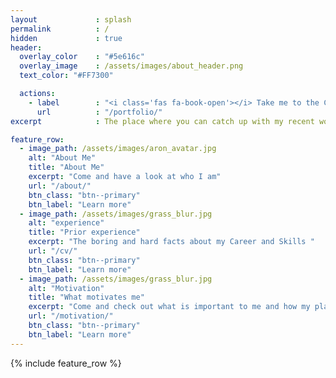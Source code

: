```yaml
---
layout             : splash
permalink          : /
hidden             : true
header:
  overlay_color    : "#5e616c"
  overlay_image    : /assets/images/about_header.png
  text_color: "#FF7300"

  actions:
    - label        : "<i class='fas fa-book-open'></i> Take me to the Content!"
      url          : "/portfolio/"
excerpt            : The place where you can catch up with my recent work and see what I am all about. 

feature_row:
  - image_path: /assets/images/aron_avatar.jpg
    alt: "About Me"
    title: "About Me"
    excerpt: "Come and have a look at who I am"
    url: "/about/"
    btn_class: "btn--primary"
    btn_label: "Learn more"
  - image_path: /assets/images/grass_blur.jpg
    alt: "experience"
    title: "Prior experience"
    excerpt: "The boring and hard facts about my Career and Skills "
    url: "/cv/"
    btn_class: "btn--primary"
    btn_label: "Learn more"
  - image_path: /assets/images/grass_blur.jpg
    alt: "Motivation"
    title: "What motivates me"
    excerpt: "Come and check out what is important to me and how my plans for the future look"
    url: "/motivation/"
    btn_class: "btn--primary"
    btn_label: "Learn more"      
---
```


{% include feature_row %}
